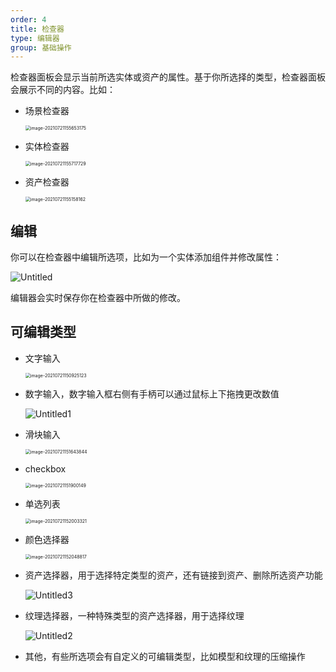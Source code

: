 ```yaml
---
order: 4
title: 检查器
type: 编辑器
group: 基础操作
---
```


检查器面板会显示当前所选实体或资产的属性。基于你所选择的类型，检查器面板会展示不同的内容。比如：

- 场景检查器

  <img src="https://gw.alipayobjects.com/mdn/mybank_yulibao/afts/img/A*74ouR60O_HcAAAAAAAAAAAAAARQnAQ" alt="image-20210721155653175" style="zoom:50%;" />

- 实体检查器

  <img src="https://gw.alipayobjects.com/mdn/mybank_yulibao/afts/img/A*49JQQIErKKAAAAAAAAAAAAAAARQnAQ" alt="image-20210721155717729" style="zoom:50%;" />

- 资产检查器
  
  <img src="https://gw.alipayobjects.com/mdn/mybank_yulibao/afts/img/A*aipvQZv1DOwAAAAAAAAAAAAAARQnAQ" alt="image-20210721155158162" style="zoom:50%;" />

## 编辑

你可以在检查器中编辑所选项，比如为一个实体添加组件并修改属性：

  ![Untitled](https://gw.alipayobjects.com/mdn/mybank_yulibao/afts/img/A*qenWR6lnF0kAAAAAAAAAAAAAARQnAQ)

编辑器会实时保存你在检查器中所做的修改。

## 可编辑类型

- 文字输入

  <img src="https://gw.alipayobjects.com/mdn/mybank_yulibao/afts/img/A*sV5uQajSSR4AAAAAAAAAAAAAARQnAQ" alt="image-20210721150925123" style="zoom:50%;" />

- 数字输入，数字输入框右侧有手柄可以通过鼠标上下拖拽更改数值

  ![Untitled1](https://gw.alipayobjects.com/mdn/mybank_yulibao/afts/img/A*sdqiSrg274sAAAAAAAAAAAAAARQnAQ)

- 滑块输入

  <img src="https://gw.alipayobjects.com/mdn/mybank_yulibao/afts/img/A*-hjERa1hc7sAAAAAAAAAAAAAARQnAQ" alt="image-20210721151643844" style="zoom:50%;" />

- checkbox

  <img src="https://gw.alipayobjects.com/mdn/mybank_yulibao/afts/img/A*fPDMSZilKSIAAAAAAAAAAAAAARQnAQ" alt="image-20210721151900149" style="zoom:50%;" />

- 单选列表

  <img src="https://gw.alipayobjects.com/mdn/mybank_yulibao/afts/img/A*sFcLSK6zG90AAAAAAAAAAAAAARQnAQ" alt="image-20210721152003321" style="zoom:50%;" />

- 颜色选择器

  <img src="https://gw.alipayobjects.com/mdn/mybank_yulibao/afts/img/A*NNvCRYm_l_sAAAAAAAAAAAAAARQnAQ" alt="image-20210721152048817" style="zoom:50%;" />

- 资产选择器，用于选择特定类型的资产，还有链接到资产、删除所选资产功能

  ![Untitled3](https://gw.alipayobjects.com/mdn/mybank_yulibao/afts/img/A*EP7XQ5vhwn0AAAAAAAAAAAAAARQnAQ)

- 纹理选择器，一种特殊类型的资产选择器，用于选择纹理

  ![Untitled2](https://gw.alipayobjects.com/mdn/mybank_yulibao/afts/img/A*aoG9RJ7atFwAAAAAAAAAAAAAARQnAQ)

- 其他，有些所选项会有自定义的可编辑类型，比如模型和纹理的压缩操作